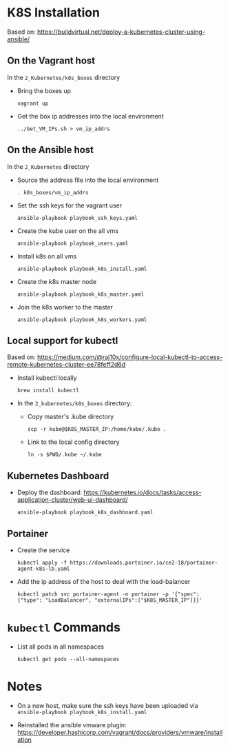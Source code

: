 # K8S Installation

Based on: https://buildvirtual.net/deploy-a-kubernetes-cluster-using-ansible/

## On the Vagrant host

In the `2_Kubernetes/k8s_boxes` directory

- Bring the boxes up

    `vagrant up`

- Get the box ip addresses into the local environment

    `../Get_VM_IPs.sh > vm_ip_addrs`


## On the Ansible host

In the `2_Kubernetes` directory

- Source the address file into the local environment

    `. k8s_boxes/vm_ip_addrs`

- Set the ssh keys for the vagrant user

    `ansible-playbook playbook_ssh_keys.yaml`

- Create the kube user on the all vms

    `ansible-playbook playbook_users.yaml`

- Install k8s on all vms

    `ansible-playbook playbook_k8s_install.yaml`

- Create the k8s master node

    `ansible-playbook playbook_k8s_master.yaml`

- Join the k8s worker to the master

    `ansible-playbook playbook_k8s_workers.yaml`

## Local support for kubectl

Based on: https://medium.com/@raj10x/configure-local-kubectl-to-access-remote-kubernetes-cluster-ee78feff2d6d

- Install kubectl locally

    `brew install kubectl`

- In the `2_kubernetes/k8s_boxes` directory:

    - Copy master's .kube directory

        `scp -r kube@$K8S_MASTER_IP:/home/kube/.kube .`

    - Link to the local config directory

        `ln -s $PWD/.kube ~/.kube`

## Kubernetes Dashboard

- Deploy the dashboard: https://kubernetes.io/docs/tasks/access-application-cluster/web-ui-dashboard/

    `ansible-playbook playbook_k8s_dashboard.yaml`

## Portainer

- Create the service

    `kubectl apply -f https://downloads.portainer.io/ce2-18/portainer-agent-k8s-lb.yaml`

- Add the ip address of the host to deal with the load-balancer

    `kubectl patch svc portainer-agent -n portainer -p '{"spec": {"type": "LoadBalancer", "externalIPs":["$K8S_MASTER_IP"]}}'`

# `kubectl` Commands

- List all pods in all namespaces

    `kubectl get pods --all-namespaces`

# Notes

- On a new host, make sure the ssh keys have been uploaded via `ansible-playbook playbook_k8s_install.yaml`

- Reinstalled the ansible vmware plugin: https://developer.hashicorp.com/vagrant/docs/providers/vmware/installation
